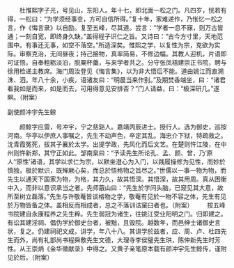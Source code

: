 <!-- { "loadSidebar": true } -->
　　杜惟熙字子光，号见山，东阳人。年十七，即北面一松之门。凡四岁，恍若有得，一松曰：“为学须经事变，方可自信所得。”复十年，家难递作，乃怅忆一松之言，作《悔言录》以自励。复至五峰，尽其道。尝言：“学者一息不寐，则万古皆通；一刻自宽，即终身久缺。”盖得程子识仁之旨。又诗曰：“古今方寸里，天地范围中。有事还无事，如空不落空。”所造深矣。惟熙之学，以复性为宗，克欲为实际。审察克治，无间昼夜；持己接物，真率简易，不修边幅。其教人迎机，片语即可证悟。自奉粗粝淡泊，脱粟杯羹，与来学者共之。分守张凤梧建崇正书院，聘与徐用检递主教席。海门周汝登见《悔言集》，以为非大悟后不能。道由姚江而直溯洙、泗。年八十余，小疾，语诸友曰：“明晨当来作别。”及期焚香端坐，曰：“诸君看我如是而来，如是而去，可用得意见安排否？”门人请益，曰：“极深研几。”遂瞑。（附案）

副使颜冲宇先生鲸

　　颜鲸字应雷，号冲宇，宁之慈谿人。嘉靖丙辰进士。授行人。选为御史，巡按河南。华亭以伊庶人事嘱之，先生不动声色，卒定其乱。海忠介下狱，特疏救之。沈青霞冤死，拔其子襄於太学。出提学政，先风化而后文艺。在楚则忤江陵，在中州则忤新郑，其守正如此。邹南臬曰：“予读先生所论孔、孟、颜、曾，乃‘原人’‘原性’诸语，其学以求仁为宗，以默坐澄心为入门，以践履操修为见性，而妙於慎独，极於默识，既殚厥心矣，而总於悟格物之旨尽之。”世儒以一事一物为物，而先生以通天下国家为物，为格，其力久，故其悟深。其悟深，故其用周。真从困衡中入，而非以意识承当之者。先师蕺山曰：“先生於学问头脑，已窥见其大意，故所至树立磊落。”先生与许敬菴皆谈格物之学，敬菴有见於一物不容之体，先生有见於万物皆备之体。盖相反而相成者，总之不落训诂窠臼者也。（附案）
　　按五峰书院建自永康程养之先生粹。先生弱冠为诸生，往姚江受业阳明之门。归即建之。有讼其建淫祠、倡伪学於御史台者，被黜，且毁院。越数年，而邑绅士诸御史言状，复之。仍建祠祀文成，讲学，年八十八。其讲学於兹者，应、周、卢、杜四先生而外，尚有礼部尚书程舜敷先生文德，大理寺李侯璧先生珙，陈仲新先生时芳性。从王崇炳《金华徵献录》中得之。又黄子亲笔原本载有颜冲宇先生鲸传，谨附见於后。（附案）
